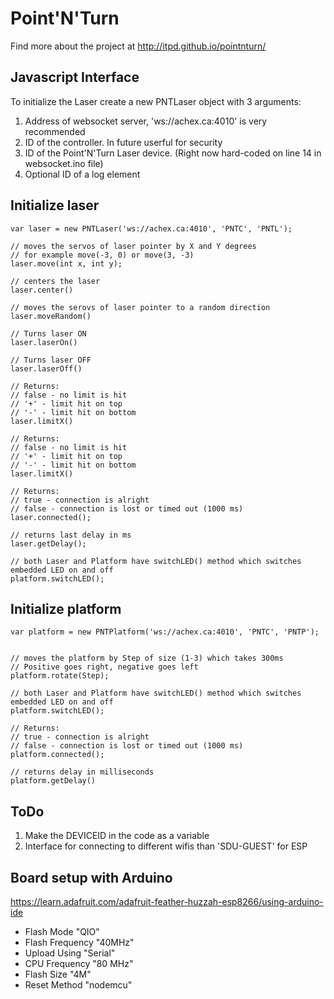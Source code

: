 # Point'N'Turn

Find more about the project at http://itpd.github.io/pointnturn/

## Javascript Interface

To initialize the Laser create a new PNTLaser object with 3 arguments:

1. Address of websocket server, 'ws://achex.ca:4010' is very recommended
2. ID of the controller. In future userful for security
3. ID of the Point'N'Turn Laser device. (Right now hard-coded on line 14 in websocket.ino file)
4. Optional ID of a log element

## Initialize laser

	var laser = new PNTLaser('ws://achex.ca:4010', 'PNTC', 'PNTL');

	// moves the servos of laser pointer by X and Y degrees
	// for example move(-3, 0) or move(3, -3)
	laser.move(int x, int y);

	// centers the laser
	laser.center()

	// moves the serovs of laser pointer to a random direction
	laser.moveRandom()

	// Turns laser ON
	laser.laserOn()

	// Turns laser OFF
	laser.laserOff()

	// Returns:
	// false - no limit is hit
	// '+' - limit hit on top
	// '-' - limit hit on bottom
	laser.limitX()

	// Returns:
	// false - no limit is hit
	// '+' - limit hit on top
	// '-' - limit hit on bottom
	laser.limitX()

	// Returns:
	// true - connection is alright
	// false - connection is lost or timed out (1000 ms)
	laser.connected();

	// returns last delay in ms
	laser.getDelay();

	// both Laser and Platform have switchLED() method which switches embedded LED on and off
	platform.switchLED();

## Initialize platform


	var platform = new PNTPlatform('ws://achex.ca:4010', 'PNTC', 'PNTP');


	// moves the platform by Step of size (1-3) which takes 300ms
	// Positive goes right, negative goes left
	platform.rotate(Step);

	// both Laser and Platform have switchLED() method which switches embedded LED on and off
	platform.switchLED();

	// Returns:
	// true - connection is alright
	// false - connection is lost or timed out (1000 ms)
	platform.connected();

	// returns delay in milliseconds
	platform.getDelay()

	
## ToDo

1. Make the DEVICEID in the code as a variable
2. Interface for connecting to different wifis than 'SDU-GUEST' for ESP

## Board setup with Arduino
https://learn.adafruit.com/adafruit-feather-huzzah-esp8266/using-arduino-ide

- Flash Mode "QIO"
- Flash Frequency "40MHz"
- Upload Using "Serial"
- CPU Frequency "80 MHz"
- Flash Size "4M"
- Reset Method "nodemcu"
